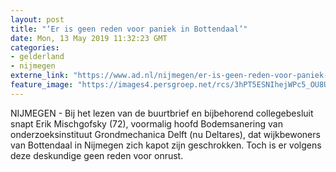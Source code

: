 ```yaml
---
layout: post
title: "‘Er is geen reden voor paniek in Bottendaal’"
date: Mon, 13 May 2019 11:32:23 GMT
categories: 
- gelderland 
- nijmegen 
externe_link: "https://www.ad.nl/nijmegen/er-is-geen-reden-voor-paniek-in-bottendaal~a3ed6076/"
feature_image: "https://images4.persgroep.net/rcs/3hPT5ESNIhejWPc5_OU8UDAZpp0/diocontent/147755590/_fitwidth/400/?appId=21791a8992982cd8da851550a453bd7f&quality=0.7"
---
```


NIJMEGEN - Bij het lezen van de buurtbrief en bijbehorend collegebesluit snapt Erik Mischgofsky (72), voormalig hoofd Bodemsanering van onderzoeksinstituut Grondmechanica Delft (nu Deltares), dat wijkbewoners van Bottendaal in Nijmegen zich kapot zijn geschrokken. Toch is er volgens deze deskundige geen reden voor onrust.
